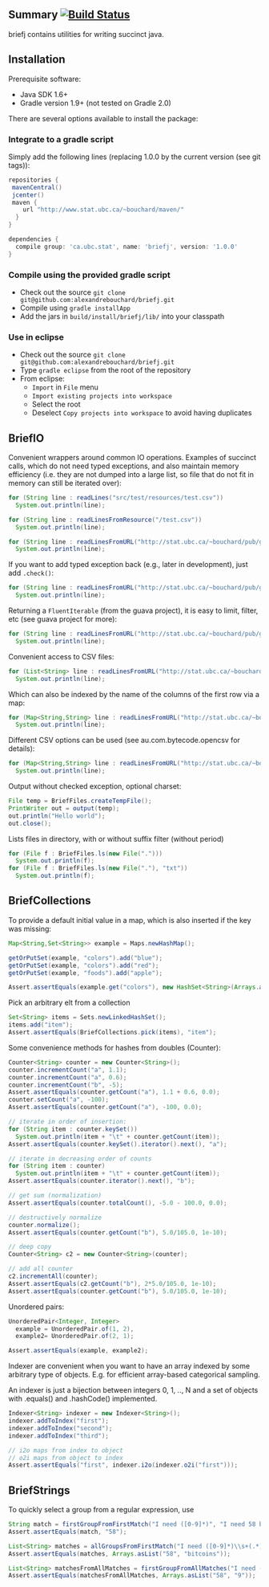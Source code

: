 <!-- File generated by tutorialj -->
Summary [![Build Status](https://travis-ci.org/alexandrebouchard/briefj.png?branch=master)](https://travis-ci.org/alexandrebouchard/briefj)
-------

briefj contains utilities for writing succinct java.


Installation
------------

Prerequisite software:

- Java SDK 1.6+
- Gradle version 1.9+ (not tested on Gradle 2.0)

There are several options available to install the package:

### Integrate to a gradle script

Simply add the following lines (replacing 1.0.0 by the current version (see git tags)):

```groovy
repositories {
 mavenCentral()
 jcenter()
 maven {
    url "http://www.stat.ubc.ca/~bouchard/maven/"
  }
}

dependencies {
  compile group: 'ca.ubc.stat', name: 'briefj', version: '1.0.0'
}
```

### Compile using the provided gradle script

- Check out the source ``git clone git@github.com:alexandrebouchard/briefj.git``
- Compile using ``gradle installApp``
- Add the jars in ``build/install/briefj/lib/`` into your classpath

### Use in eclipse

- Check out the source ``git clone git@github.com:alexandrebouchard/briefj.git``
- Type ``gradle eclipse`` from the root of the repository
- From eclipse:
  - ``Import`` in ``File`` menu
  - ``Import existing projects into workspace``
  - Select the root
  - Deselect ``Copy projects into workspace`` to avoid having duplicates


BriefIO
-------

Convenient wrappers around common IO operations.
Examples of succinct calls, which do not 
need typed exceptions, and also maintain memory efficiency (i.e. they are
not dumped into a large list, so file that do not fit in memory can still
be iterated over):

```java
for (String line : readLines("src/test/resources/test.csv"))
  System.out.println(line);

for (String line : readLinesFromResource("/test.csv"))
  System.out.println(line);

for (String line : readLinesFromURL("http://stat.ubc.ca/~bouchard/pub/geyser.csv"))
  System.out.println(line);
```

If you want to add typed exception back (e.g., later in development),
just add ``.check()``:

```java
for (String line : readLinesFromURL("http://stat.ubc.ca/~bouchard/pub/geyser.csv").check())
  System.out.println(line);
```

Returning a ``FluentIterable`` (from the guava project), it is easy to limit, filter, etc
(see guava project for more):


```java
for (String line : readLinesFromURL("http://stat.ubc.ca/~bouchard/pub/geyser.csv").skip(1).limit(10))
  System.out.println(line);
```

Convenient access to CSV files:

```java
for (List<String> line : readLinesFromURL("http://stat.ubc.ca/~bouchard/pub/geyser.csv").splitCSV().limit(10))
  System.out.println(line);
```

Which can also be indexed by the name of the columns of the first row via a map:

```java
for (Map<String,String> line : readLinesFromURL("http://stat.ubc.ca/~bouchard/pub/geyser.csv").indexCSV().limit(10))
  System.out.println(line);
```

Different CSV options can be used (see au.com.bytecode.opencsv for details):

```java
for (Map<String,String> line : readLinesFromURL("http://stat.ubc.ca/~bouchard/pub/geyser.csv").indexCSV(new CSVParser(';')).limit(10))
  System.out.println(line);
```

Output without checked exception, optional charset:

```java
File temp = BriefFiles.createTempFile();
PrintWriter out = output(temp);
out.println("Hello world");
out.close();
```

Lists files in directory, with or without suffix filter (without period)

```java
for (File f : BriefFiles.ls(new File(".")))
  System.out.println(f);
for (File f : BriefFiles.ls(new File("."), "txt"))
  System.out.println(f);
```




BriefCollections
----------------

To provide a default initial value in a map, which is also inserted if the key was missing:

```java
Map<String,Set<String>> example = Maps.newHashMap();

getOrPutSet(example, "colors").add("blue");
getOrPutSet(example, "colors").add("red");
getOrPutSet(example, "foods").add("apple");

Assert.assertEquals(example.get("colors"), new HashSet<String>(Arrays.asList("blue", "red")));
```

Pick an arbitrary elt from a collection

```java
Set<String> items = Sets.newLinkedHashSet();
items.add("item");
Assert.assertEquals(BriefCollections.pick(items), "item");
```

Some convenience methods for hashes from doubles (Counter):

```java
Counter<String> counter = new Counter<String>();
counter.incrementCount("a", 1.1);
counter.incrementCount("a", 0.6);
counter.incrementCount("b", -5);
Assert.assertEquals(counter.getCount("a"), 1.1 + 0.6, 0.0);
counter.setCount("a", -100);
Assert.assertEquals(counter.getCount("a"), -100, 0.0);

// iterate in order of insertion:
for (String item : counter.keySet())
  System.out.println(item + "\t" + counter.getCount(item));
Assert.assertEquals(counter.keySet().iterator().next(), "a");

// iterate in decreasing order of counts
for (String item : counter)
  System.out.println(item + "\t" + counter.getCount(item));
Assert.assertEquals(counter.iterator().next(), "b");

// get sum (normalization)
Assert.assertEquals(counter.totalCount(), -5.0 - 100.0, 0.0);

// destructively normalize
counter.normalize();
Assert.assertEquals(counter.getCount("b"), 5.0/105.0, 1e-10);

// deep copy
Counter<String> c2 = new Counter<String>(counter);

// add all counter
c2.incrementAll(counter);
Assert.assertEquals(c2.getCount("b"), 2*5.0/105.0, 1e-10);
Assert.assertEquals(counter.getCount("b"), 5.0/105.0, 1e-10);
```

Unordered pairs:

```java
UnorderedPair<Integer, Integer> 
  example = UnorderedPair.of(1, 2),
  example2= UnorderedPair.of(2, 1);

Assert.assertEquals(example, example2);
```

Indexer are convenient when you want to have an array indexed by 
some arbitrary type of objects. E.g. for efficient array-based
categorical sampling. 

An indexer is just a bijection between integers 0, 1, .., N and
a set of objects with .equals() and .hashCode() implemented.

```java
Indexer<String> indexer = new Indexer<String>();
indexer.addToIndex("first");
indexer.addToIndex("second");
indexer.addToIndex("third");

// i2o maps from index to object
// o2i maps from object to index
Assert.assertEquals("first", indexer.i2o(indexer.o2i("first")));
```




BriefStrings
------------

To quickly select a group from a regular expression, 
use 

```java
String match = firstGroupFromFirstMatch("I need ([0-9]*)", "I need 58 bitcoins");
Assert.assertEquals(match, "58");

List<String> matches = allGroupsFromFirstMatch("I need ([0-9]*)\\s+(.*)", "I need 58 bitcoins");
Assert.assertEquals(matches, Arrays.asList("58", "bitcoins"));

List<String> matchesFromAllMatches = firstGroupFromAllMatches("I need ([0-9]*)\\s+bitcoins\\s*", "I need 58 bitcoins I need 9 bitcoins");
Assert.assertEquals(matchesFromAllMatches, Arrays.asList("58", "9"));
```

